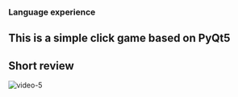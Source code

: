 ### Language experience ###
## This is a simple click game based on PyQt5 ##

## Short review ##


![video-5](https://github.com/user-attachments/assets/32f3897d-1cea-4599-920f-32b61d42cf73)
